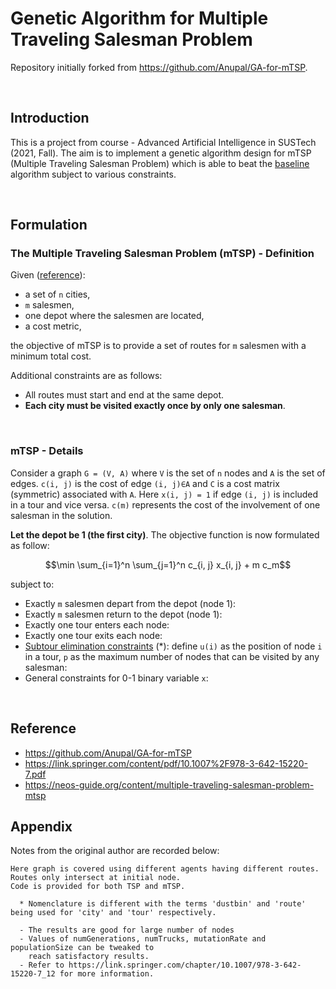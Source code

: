 # Genetic Algorithm for Multiple Traveling Salesman Problem

Repository initially forked from https://github.com/Anupal/GA-for-mTSP.

<br>

## Introduction

This is a project from course - Advanced Artificial Intelligence in SUSTech (2021, Fall). The aim is to implement a genetic algorithm design for mTSP (Multiple Traveling Salesman Problem) which is able to beat the [baseline](https://github.com/Anupal/GA-for-mTSP) algorithm subject to various constraints.

<br>

## Formulation

### The Multiple Traveling Salesman Problem (mTSP) - Definition

Given ([reference](https://neos-guide.org/content/multiple-traveling-salesman-problem-mtsp)):

-   a set of `n` cities,
-   `m` salesmen,
-   one depot where the salesmen are located,
-   a cost metric,

the objective of mTSP is to provide a set of routes for `m` salesmen with a minimum total cost.

Additional constraints are as follows:

-   All routes must start and end at the same depot.
-   **Each city must be visited exactly once by only one salesman**.

<br>

### mTSP - Details

Consider a graph `G = (V, A)` where `V` is the set of `n` nodes and `A` is the set of edges. `c(i, j)` is the cost of edge `(i, j)∈A` and `C` is a cost matrix (symmetric) associated with `A`. Here `x(i, j) = 1` if edge `(i, j)` is included in a tour and vice versa. `c(m)` represents the cost of the involvement of one salesman in the solution.

**Let the depot be 1 (the first city)**. The objective function is now formulated as follow:

```math
\min \sum_{i=1}^n \sum_{j=1}^n c_{i, j} x_{i, j} + m c_m
```
<!-- img src="https://render.githubusercontent.com/render/math?math=\min%20\sum_{i=1}^n%20\sum_{j=1}^n%20c_{i,%20j}%20x_{i,%20j}%20%2b%20m%20c_m," alt="objective function" style="zoom:150%;" /-->

subject to:

-   Exactly `m` salesmen depart from the depot (node 1): <img src="https://render.githubusercontent.com/render/math?math=\sum_{j=2}^n x_{1,j} = m," alt="" style="zoom:150%;" />
-   Exactly `m` salesmen return to the depot (node 1): <img src="https://render.githubusercontent.com/render/math?math=\sum_{j=2}^n x_{j,1} = m," alt="" style="zoom:150%;" />
-   Exactly one tour enters each node: <img src="https://render.githubusercontent.com/render/math?math=\sum_{i=1}^n x_{i, j} = 1, j = 2, \dots, n," alt="" style="zoom:150%;" />
-   Exactly one tour exits each node: <img src="https://render.githubusercontent.com/render/math?math=\sum_{j=1}^n x_{i, j} = 1, i = 2, \dots, n," alt="" style="zoom:150%;" />
-   [Subtour elimination constraints](https://how-to.aimms.com/Articles/332/332-Miller-Tucker-Zemlin-formulation.html) (*): define `u(i)` as the position of node `i` in a tour, `p` as the maximum number of nodes that can be visited by any salesman: <img src="https://render.githubusercontent.com/render/math?math=u_i - u_j %2B p \cdot x_{i, j} \le p - 1, \forall 2 \le i \neq j \le n," alt="" style="zoom:150%;" />
-   General constraints for 0-1 binary variable `x`:<img src="https://render.githubusercontent.com/render/math?math=x_{i, j} \in \{0, 1\}, \forall (i,j) \in A." alt="" style="zoom:150%;" />

<br>

## Reference
- https://github.com/Anupal/GA-for-mTSP
- https://link.springer.com/content/pdf/10.1007%2F978-3-642-15220-7.pdf
- https://neos-guide.org/content/multiple-traveling-salesman-problem-mtsp

## Appendix

Notes from the original author are recorded below:

```pseudocode
Here graph is covered using different agents having different routes. Routes only intersect at initial node.
Code is provided for both TSP and mTSP.

  * Nomenclature is different with the terms 'dustbin' and 'route' being used for 'city' and 'tour' respectively.

  - The results are good for large number of nodes
  - Values of numGenerations, numTrucks, mutationRate and populationSize can be tweaked to
    reach satisfactory results.
  - Refer to https://link.springer.com/chapter/10.1007/978-3-642-15220-7_12 for more information.
```
